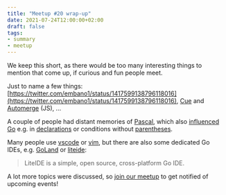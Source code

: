 ```yaml
---
title: "Meetup #20 wrap-up"
date: 2021-07-24T12:00:00+02:00
draft: false
tags:
- summary
- meetup
---
```


We keep this short, as there would be too many interesting things to mention that come up, if curious and fun people meet.

Just to name a few things:
[https://twitter.com/embano1/status/1417599138796118016](https://twitter.com/embano1/status/1417599138796118016),
[Cue](https://cuelang.org/) and [Automerge](https://github.com/automerge/automerge) (JS), ...

A couple of people had distant memories of
[Pascal](https://en.wikipedia.org/wiki/Turbo_Pascal), which also [influenced
Go](https://golang.org/doc/faq#ancestors) e.g. in
[declarations](https://wiki.freepascal.org/Variable#declaration) or conditions
without [parentheses](https://wiki.freepascal.org/IF).

Many people use [vscode](https://code.visualstudio.com/docs/languages/go) or
[vim](https://github.com/fatih/vim-go), but there are also some dedicated Go
IDEs, e.g. [GoLand](https://www.jetbrains.com/go/) or [liteide](https://github.com/visualfc/liteide):

> LiteIDE is a simple, open source, cross-platform Go IDE.

A lot more topics were discussed, so [join our
meetup](https://www.meetup.com/Leipzig-Golang) to get notified of upcoming
events!


